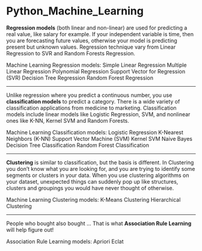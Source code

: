 # Python_Machine_Learning

**Regression models** (both linear and non-linear) are used for predicting a real value, like salary for example. If your independent variable is time, then you are forecasting future values, otherwise your model is predicting present but unknown values. Regression technique vary from Linear Regression to SVR and Random Forests Regression.

Machine Learning Regression models:
Simple Linear Regression
Multiple Linear Regression
Polynomial Regression
Support Vector for Regression (SVR)
Decision Tree Regression
Random Forest Regression

------------------------------------------------------------------------------

Unlike regression where you predict a continuous number, you use **classification models** to predict a category. There is a wide variety of classification applications from medicine to marketing. Classification models include linear models like Logistic Regression, SVM, and nonlinear ones like K-NN, Kernel SVM and Random Forests.

Machine Learning Classification models:
Logistic Regression
K-Nearest Neighbors (K-NN)
Support Vector Machine (SVM)
Kernel SVM
Naive Bayes
Decision Tree Classification
Random Forest Classification

------------------------------------------------------------------------------

**Clustering** is similar to classification, but the basis is different. In Clustering you don’t know what you are looking for, and you are trying to identify some segments or clusters in your data. When you use clustering algorithms on your dataset, unexpected things can suddenly pop up like structures, clusters and groupings you would have never thought of otherwise.

Machine Learning Clustering models:
K-Means Clustering
Hierarchical Clustering

------------------------------------------------------------------------------

People who bought also bought ... That is what **Association Rule Learning** will help figure out!

Association Rule Learning models:
Apriori
Eclat
